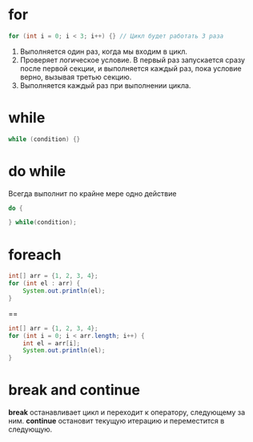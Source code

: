 # for

```java
for (int i = 0; i < 3; i++) {} // Цикл будет работать 3 раза
```
1. Выполняется один раз, когда мы входим в цикл.
2. Проверяет логическое условие.
В первый раз запускается сразу после первой секции,
и выполняется каждый раз, пока условие верно, вызывая третью секцию.
3. Выполняется каждый раз при выполнении цикла.


# while
```java
while (condition) {}
```


# do while

Всегда выполнит по крайне мере одно действие

```java
do {

} while(condition);
```

# foreach

```java
int[] arr = {1, 2, 3, 4};
for (int el : arr) {
    System.out.println(el);
}
```
==
```java
int[] arr = {1, 2, 3, 4};
for (int i = 0; i < arr.length; i++) {
    int el = arr[i];
    System.out.println(el);
}
```

# break and continue

**break** останавливает цикл и переходит к оператору, следующему за ним.
**continue** остановит текущую итерацию и переместится в следующую.
